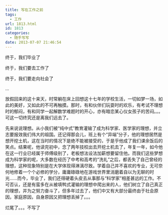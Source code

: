 ```yaml
---
title: 写在工作之前
tags:
  - 工作
url: 1813.html
id: 1813
categories:
  - 随手写写
date: 2013-07-07 21:46:54
---
```


终于，我们毕业了

终于，我们要去工作了

终于，我们要走向社会了

...

放假回来的这十来天，时常躺在床上回想这十七年的学校生活，一切如梦一场，如此的美好，又如此的不可再触摸。那时，有和伙伴们玩耍时的欢乐，有考试不理想时的郁闷，有和同学一起解数学难题时的开心，亦有暗恋某心仪女孩子的苦闷。。。可这一切终究还是离我们远去了。

先来说说理想。从小我们被“纯中式”教育灌输了成为科学家、医学家的理想，并立志要报效我们伟大的祖国。还记得那会儿，班上有个“异端”分子，他的理想居然是想开挖土机，这在当时的情况下是绝不能被接受的，于是乎他成了我们课余饭后的笑点。结果呢，他读完初中，念了两年技校出去开挖土机去了，年复一年，如今他在这一行业已经属于师傅级别了，老板想法设法加薪想要留住他。而我们这些梦想成为科学家的呢，大多数在经历了中考和高考的“洗礼”之后，都丢失了自己曾经的理想，这种现象特别是在大学体现得淋漓尽致。学着自己并不喜欢的专业，无可奈何地修着一个个必修的学分，庸庸碌碌地在游戏世界里消磨着自以为无聊的时光……而今，毕业了，我们还得硬着头皮去从事那与“科学家”相差甚远的工作。不可否认，还是有蛮多在从被填鸭式灌输的理想中爬出来的人，他们树立了自己真正的理想，并为之努力奋斗了，但多年过去了，他们中又有大部分最终由于社会原因，家庭原因，自身原因又把理想丢掉了。。。

烂尾了。。。不写了